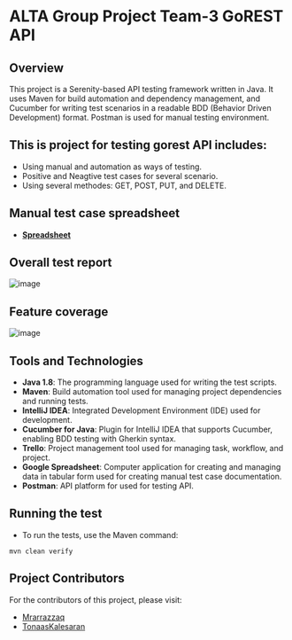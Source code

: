 # ALTA Group Project Team-3 GoREST API

## Overview
This project is a Serenity-based API testing framework written in Java. It uses Maven for build automation and dependency management, and Cucumber for writing test scenarios in a readable BDD (Behavior Driven Development) format. Postman is used for manual testing environment.

## This is project for testing gorest API includes:
* Using manual and automation as ways of testing.
* Positive and Neagtive test cases for several scenario.
* Using several methodes: GET, POST, PUT, and DELETE.

## Manual test case spreadsheet
* **[Spreadsheet](https://docs.google.com/spreadsheets/d/1JxArfXoNR1VYAyAyAseJz_zzaPHjObYQmekzQQtSsSA/edit?gid=1980146847#gid=1980146847)**

## Overall test report
![image](https://github.com/Mrarrazzaq/ALTA-QE15-Serenity-Team3Gorest/assets/32107989/ce85b535-948f-4c84-9475-79b80939953a)


## Feature coverage
![image](https://github.com/Mrarrazzaq/ALTA-QE15-Serenity-Team3Gorest/assets/32107989/b2a457f1-6ec3-4b32-8506-55bcf2ebd16c)


## Tools and Technologies
- **Java 1.8**: The programming language used for writing the test scripts.
- **Maven**: Build automation tool used for managing project dependencies and running tests.
- **IntelliJ IDEA**: Integrated Development Environment (IDE) used for development.
- **Cucumber for Java**: Plugin for IntelliJ IDEA that supports Cucumber, enabling BDD testing with Gherkin syntax.
- **Trello**: Project management tool used for managing task, workflow, and project.
- **Google Spreadsheet**: Computer application for creating and managing data in tabular form used for creating manual test case documentation.
- **Postman**: API platform for used for testing API.

## Running the test
* To run the tests, use the Maven command:
```shell
mvn clean verify
```

## Project Contributors
For the contributors of this project, please visit:
* [Mrarrazzaq](https://github.com/Mrarrazzaq)
* [TonaasKalesaran](https://github.com/TonaasKalesaran)
